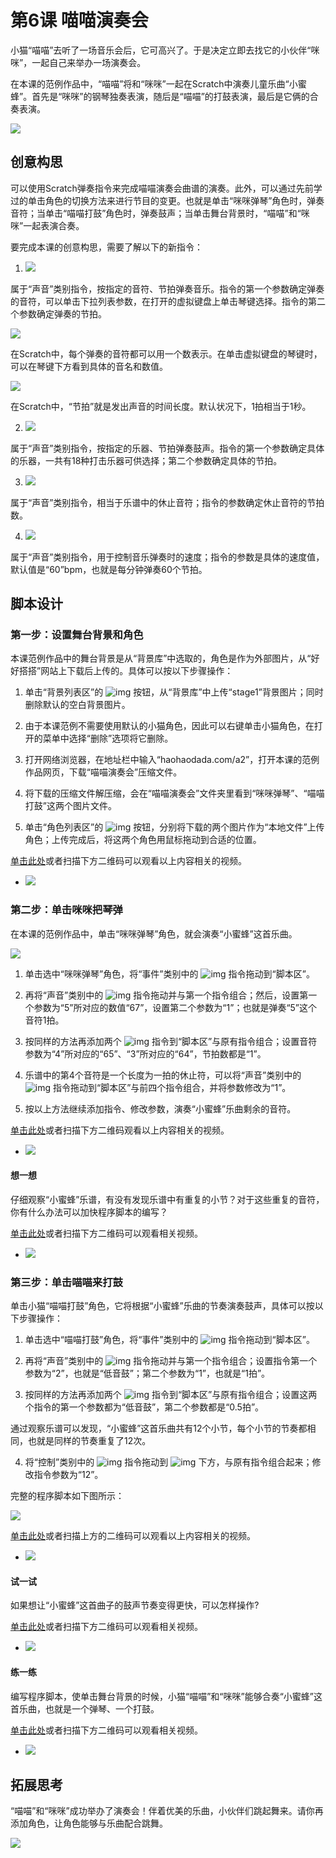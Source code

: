 # 第6课  喵喵演奏会



小猫“喵喵”去听了一场音乐会后，它可高兴了。于是决定立即去找它的小伙伴“咪咪”，一起自己来举办一场演奏会。

在本课的范例作品中，“喵喵”将和“咪咪”一起在Scratch中演奏儿童乐曲“小蜜蜂”。首先是“咪咪”的钢琴独奏表演，随后是“喵喵”的打鼓表演，最后是它俩的合奏表演。

![](../../.gitbook/assets/scratch6-0.png)





## 创意构思

可以使用Scratch弹奏指令来完成喵喵演奏会曲谱的演奏。此外，可以通过先前学过的单击角色的切换方法来进行节目的变更。也就是单击“咪咪弹琴”角色时，弹奏音符；当单击“喵喵打鼓”角色时，弹奏鼓声；当单击舞台背景时，“喵喵”和“咪咪”一起表演合奏。



要完成本课的创意构思，需要了解以下的新指令：

1. ![](../../.gitbook/assets/scratch6-1.png) 

属于“声音”类别指令，按指定的音符、节拍弹奏音乐。指令的第一个参数确定弹奏的音符，可以单击下拉列表参数，在打开的虚拟键盘上单击琴键选择。指令的第二个参数确定弹奏的节拍。

![](../../.gitbook/assets/scratch6-2.png)

在Scratch中，每个弹奏的音符都可以用一个数表示。在单击虚拟键盘的琴键时，可以在琴键下方看到具体的音名和数值。

![](../../.gitbook/assets/scratch6-2b.png)

在Scratch中，“节拍”就是发出声音的时间长度。默认状况下，1拍相当于1秒。



2. ![](../../.gitbook/assets/scratch6-3.png) 

属于“声音”类别指令，按指定的乐器、节拍弹奏鼓声。指令的第一个参数确定具体的乐器，一共有18种打击乐器可供选择；第二个参数确定具体的节拍。



3. ![](../../.gitbook/assets/scratch6-4.png) 

属于“声音”类别指令，相当于乐谱中的休止音符；指令的参数确定休止音符的节拍数。



4. ![](../../.gitbook/assets/scratch6-5.png) 

属于“声音”类别指令，用于控制音乐弹奏时的速度；指令的参数是具体的速度值，默认值是“60”bpm，也就是每分钟弹奏60个节拍。





## 脚本设计

### 第一步：设置舞台背景和角色

本课范例作品中的舞台背景是从“背景库”中选取的，角色是作为外部图片，从“好好搭搭”网站上下载后上传的。具体可以按以下步骤操作：

1. 单击“背景列表区”的 ![img](img/2-5.png) 按钮，从“背景库”中上传“stage1”背景图片；同时删除默认的空白背景图片。


2. 由于本课范例不需要使用默认的小猫角色，因此可以右键单击小猫角色，在打开的菜单中选择“删除”选项将它删除。


3. 打开网络浏览器，在地址栏中输入“haohaodada.com/a2”，打开本课的范例作品网页，下载“喵喵演奏会”压缩文件。


4. 将下载的压缩文件解压缩，会在“喵喵演奏会”文件夹里看到“咪咪弹琴”、“喵喵打鼓”这两个图片文件。
5. 单击“角色列表区”的 ![img](img/3-6.png) 按钮，分别将下载的两个图片作为“本地文件”上传角色；上传完成后，将这两个角色用鼠标拖动到合适的位置。



[单击此处](http://haohaodada.com/video/a20601.php)或者扫描下方二维码可以观看以上内容相关的视频。

* ![](../../.gitbook/assets/a20601.png) 


#### 




### 第二步：单击咪咪把琴弹

在本课的范例作品中，单击“咪咪弹琴”角色，就会演奏“小蜜蜂”这首乐曲。

![](../../.gitbook/assets/scratch6-6.png)



1. 单击选中“咪咪弹琴”角色，将“事件”类别中的 ![img](img/5-1.png) 指令拖动到“脚本区”。


2. 再将“声音”类别中的 ![img](img/6-1.png) 指令拖动并与第一个指令组合；然后，设置第一个参数为“5”所对应的数值“67”，设置第二个参数为“1”；也就是弹奏“5”这个音符1拍。


3. 按同样的方法再添加两个 ![img](img/6-1.png) 指令到“脚本区”与原有指令组合；设置音符参数为“4”所对应的“65”、“3”所对应的“64”，节拍数都是“1”。


4. 乐谱中的第4个音符是一个长度为一拍的休止符，可以将“声音”类别中的 ![img](img/6-4.png) 指令拖动到“脚本区”与前四个指令组合，并将参数修改为“1”。
5. 按以上方法继续添加指令、修改参数，演奏“小蜜蜂”乐曲剩余的音符。





[单击此处](http://haohaodada.com/video/a20602.php)或者扫描下方二维码观看以上内容相关的视频。

* ![](../../.gitbook/assets/a20602.png) 





 #### 想一想

 仔细观察“小蜜蜂”乐谱，有没有发现乐谱中有重复的小节？对于这些重复的音符，你有什么办法可以加快程序脚本的编写？

 [单击此处](http://haohaodada.com/video/a20603.php)或者扫描下方二维码可以观看相关视频。

- ![](../../.gitbook/assets/a20603.png) 





### 第三步：单击喵喵来打鼓

单击小猫“喵喵打鼓”角色，它将根据“小蜜蜂”乐曲的节奏演奏鼓声，具体可以按以下步骤操作：

1. 单击选中“喵喵打鼓”角色，将“事件”类别中的 ![img](img/5-1.png) 指令拖动到“脚本区”。


2. 再将“声音”类别中的 ![img](img/6-3.png) 指令拖动并与第一个指令组合；设置指令第一个参数为“2”，也就是“低音鼓”；第二个参数为“1”，也就是“1拍”。


3. 按同样的方法再添加两个 ![img](img/6-3.png) 指令到“脚本区”与原有指令组合；设置这两个指令的第一个参数都为“低音鼓”，第二个参数都是“0.5拍”。

通过观察乐谱可以发现，“小蜜蜂”这首乐曲共有12个小节，每个小节的节奏都相同，也就是同样的节奏重复了12次。

4. 将“控制”类别中的 ![img](img/4-3.png) 指令拖动到 ![img](img/5-1.png) 下方，与原有指令组合起来；修改指令参数为“12”。

完整的程序脚本如下图所示：

![](../../.gitbook/assets/scratch6-7.png)



[单击此处](http://haohaodada.com/video/a20604.php)或者扫描上方的二维码可以观看以上内容相关的视频。

* ![](../../.gitbook/assets/a20604.png) 




 #### 试一试

 如果想让“小蜜蜂”这首曲子的鼓声节奏变得更快，可以怎样操作?

 [单击此处](http://haohaodada.com/video/a20605.php)或者扫描下方二维码可以观看相关视频。

- ![](../../.gitbook/assets/a20605.png) 






 #### 练一练

 编写程序脚本，使单击舞台背景的时候，小猫“喵喵”和“咪咪”能够合奏“小蜜蜂”这首乐曲，也就是一个弹琴、一个打鼓。

 [单击此处](http://haohaodada.com/video/a20606.php)或者扫描下方二维码可以观看相关视频。

- ![](../../.gitbook/assets/a20606.png) 





## 拓展思考

“喵喵”和“咪咪”成功举办了演奏会！伴着优美的乐曲，小伙伴们跳起舞来。请你再添加角色，让角色能够与乐曲配合跳舞。

![](../../.gitbook/assets/scratch6-8.png)